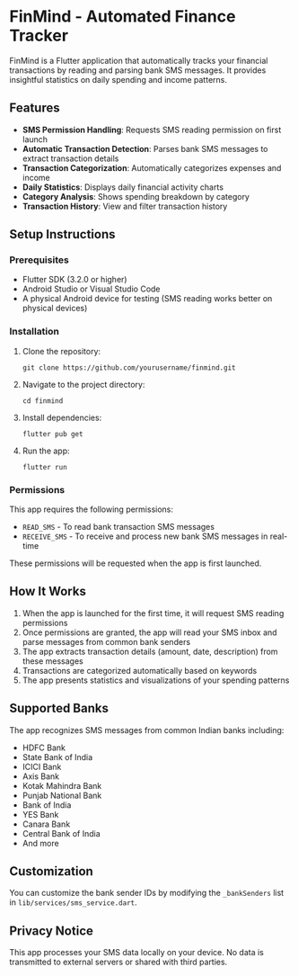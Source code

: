 # FinMind - Automated Finance Tracker

FinMind is a Flutter application that automatically tracks your financial transactions by reading and parsing bank SMS messages. It provides insightful statistics on daily spending and income patterns.

## Features

- **SMS Permission Handling**: Requests SMS reading permission on first launch
- **Automatic Transaction Detection**: Parses bank SMS messages to extract transaction details
- **Transaction Categorization**: Automatically categorizes expenses and income
- **Daily Statistics**: Displays daily financial activity charts
- **Category Analysis**: Shows spending breakdown by category
- **Transaction History**: View and filter transaction history

## Setup Instructions

### Prerequisites

- Flutter SDK (3.2.0 or higher)
- Android Studio or Visual Studio Code
- A physical Android device for testing (SMS reading works better on physical devices)

### Installation

1. Clone the repository:
   ```
   git clone https://github.com/yourusername/finmind.git
   ```

2. Navigate to the project directory:
   ```
   cd finmind
   ```

3. Install dependencies:
   ```
   flutter pub get
   ```

4. Run the app:
   ```
   flutter run
   ```

### Permissions

This app requires the following permissions:
- `READ_SMS` - To read bank transaction SMS messages
- `RECEIVE_SMS` - To receive and process new bank SMS messages in real-time

These permissions will be requested when the app is first launched.

## How It Works

1. When the app is launched for the first time, it will request SMS reading permissions
2. Once permissions are granted, the app will read your SMS inbox and parse messages from common bank senders
3. The app extracts transaction details (amount, date, description) from these messages
4. Transactions are categorized automatically based on keywords
5. The app presents statistics and visualizations of your spending patterns

## Supported Banks

The app recognizes SMS messages from common Indian banks including:
- HDFC Bank
- State Bank of India
- ICICI Bank
- Axis Bank
- Kotak Mahindra Bank
- Punjab National Bank
- Bank of India
- YES Bank
- Canara Bank
- Central Bank of India
- And more

## Customization

You can customize the bank sender IDs by modifying the `_bankSenders` list in `lib/services/sms_service.dart`.

## Privacy Notice

This app processes your SMS data locally on your device. No data is transmitted to external servers or shared with third parties.